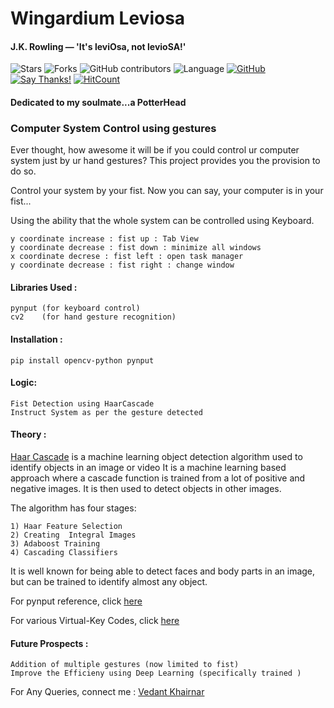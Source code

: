 # Wingardium Leviosa
#### J.K. Rowling — 'It's leviOsa, not levioSA!'

![Stars](https://img.shields.io/github/stars/VedantKhairnar/Wingardium-Leviosa.svg?style=social)
![Forks](https://img.shields.io/github/forks/VedantKhairnar/Wingardium-Leviosa.svg?style=social)
![GitHub contributors](https://img.shields.io/github/contributors/VedantKhairnar/Wingardium-Leviosa.svg)
![Language](https://img.shields.io/github/languages/top/VedantKhairnar/Wingardium-Leviosa.svg)
[![GitHub](https://img.shields.io/github/license/VedantKhairnar/Wingardium-Leviosa.svg)](https://choosealicense.com/licenses/mit)
[![Say Thanks!](https://img.shields.io/badge/Say-Thanks!-yellow.svg)](https://vedantkhairnar.ml)
[![HitCount](http://hits.dwyl.io/VedantKhairnar/Wingardium-Leviosa.svg)](http://hits.dwyl.io/VedantKhairnar/Wingardium-Leviosa)
 
#### Dedicated to my soulmate...a PotterHead

### Computer System Control using gestures

Ever thought, how awesome it will be if you could control ur computer system just by ur hand gestures?
This project provides you the provision to do so.

Control your system by your fist. Now you can say, your computer is in your fist...

Using the ability that the whole system can be controlled using Keyboard.

    y coordinate increase : fist up : Tab View 
    y coordinate decrease : fist down : minimize all windows 
    x coordinate decrese : fist left : open task manager
    y coordinate decrease : fist right : change window 
    
#### Libraries Used :
    
    pynput (for keyboard control)
    cv2    (for hand gesture recognition)

#### Installation :
    
    pip install opencv-python pynput
 
#### Logic:
  
    Fist Detection using HaarCascade
    Instruct System as per the gesture detected
    
#### Theory :

[Haar Cascade](https://medium.com/dataseries/face-recognition-with-opencv-haar-cascade-a289b6ff042a) is a machine learning object detection algorithm used to identify objects in an image or video
It is a machine learning based approach where a cascade function is trained from a lot of positive and negative images. It is then used to detect objects in other images.

The algorithm has four stages:

    1) Haar Feature Selection
    2) Creating  Integral Images
    3) Adaboost Training
    4) Cascading Classifiers
It is well known for being able to detect faces and body parts in an image, but can be trained to identify almost any object.
 
For pynput reference, click [here](https://pypi.org/project/pynput/)
 
For various Virtual-Key Codes, click [here](https://docs.microsoft.com/en-us/windows/win32/inputdev/virtual-key-codes)
 
#### Future Prospects :
 
    Addition of multiple gestures (now limited to fist)
    Improve the Efficieny using Deep Learning (specifically trained )
    
For Any Queries, connect me :
[Vedant Khairnar](http://vedantkhairnar.ml/)

